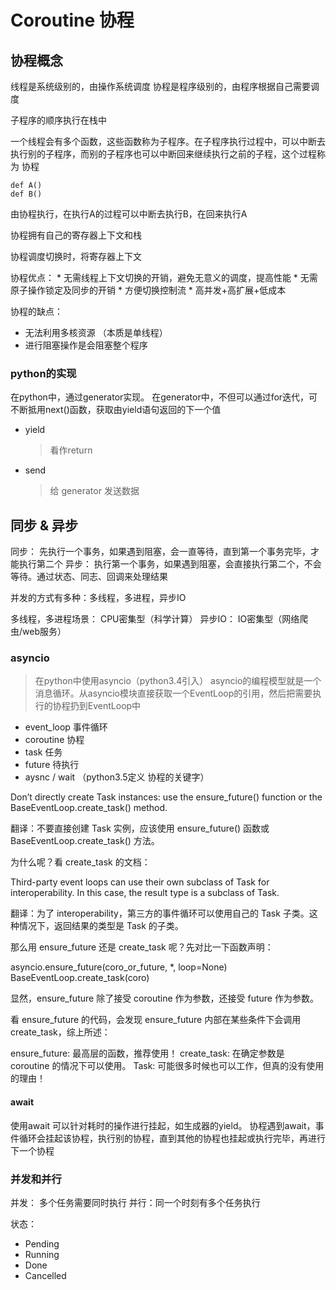 # Coroutine 协程

## 协程概念
线程是系统级别的，由操作系统调度
协程是程序级别的，由程序根据自己需要调度

子程序的顺序执行在栈中

一个线程会有多个函数，这些函数称为子程序。在子程序执行过程中，可以中断去执行别的子程序，而别的子程序也可以中断回来继续执行之前的子程，这个过程称为 协程

```
def A()
def B()
```

由协程执行，在执行A的过程可以中断去执行B，在回来执行A

协程拥有自己的寄存器上下文和栈

协程调度切换时，将寄存器上下文

协程优点：
    * 无需线程上下文切换的开销，避免无意义的调度，提高性能
    * 无需原子操作锁定及同步的开销
    * 方便切换控制流
    * 高并发+高扩展+低成本
    
协程的缺点：
   * 无法利用多核资源 （本质是单线程）
   * 进行阻塞操作是会阻塞整个程序
   
### python的实现

在python中，通过generator实现。
在generator中，不但可以通过for迭代，可不断抵用next()函数，获取由yield语句返回的下一个值

* yield  
    > 看作return
* send
    > 给 generator 发送数据


## 同步 & 异步

同步： 先执行一个事务，如果遇到阻塞，会一直等待，直到第一个事务完毕，才能执行第二个
异步： 执行第一个事务，如果遇到阻塞，会直接执行第二个，不会等待。通过状态、同志、回调来处理结果

并发的方式有多种：多线程，多进程，异步IO

多线程，多进程场景： CPU密集型（科学计算）
异步IO： IO密集型（网络爬虫/web服务）


### asyncio
> 在python中使用asyncio（python3.4引入）
asyncio的编程模型就是一个消息循环。从asyncio模块直接获取一个EventLoop的引用，然后把需要执行的协程扔到EventLoop中

  * event_loop 事件循环
  * coroutine 协程
  * task 任务
  * future 待执行
  * aysnc / wait （python3.5定义 协程的关键字）

Don’t directly create Task instances: use the ensure_future() function or the BaseEventLoop.create_task() method.

翻译：不要直接创建 Task 实例，应该使用 ensure_future() 函数或 BaseEventLoop.create_task() 方法。

为什么呢？看 create_task 的文档：

Third-party event loops can use their own subclass of Task for interoperability. In this case, the result type is a subclass of Task.

翻译：为了 interoperability，第三方的事件循环可以使用自己的 Task 子类。这种情况下，返回结果的类型是 Task 的子类。

那么用 ensure_future 还是 create_task 呢？先对比一下函数声明：

asyncio.ensure_future(coro_or_future, *, loop=None)
BaseEventLoop.create_task(coro)

显然，ensure_future 除了接受 coroutine 作为参数，还接受 future 作为参数。

看 ensure_future 的代码，会发现 ensure_future 内部在某些条件下会调用 create_task，综上所述：

ensure_future: 最高层的函数，推荐使用！
create_task: 在确定参数是 coroutine 的情况下可以使用。
Task: 可能很多时候也可以工作，但真的没有使用的理由！

#### await

使用await 可以针对耗时的操作进行挂起，如生成器的yield。
协程遇到await，事件循环会挂起该协程，执行别的协程，直到其他的协程也挂起或执行完毕，再进行下一个协程


### 并发和并行

并发： 多个任务需要同时执行
并行：同一个时刻有多个任务执行

状态：

* Pending
* Running
* Done
* Cancelled











   
